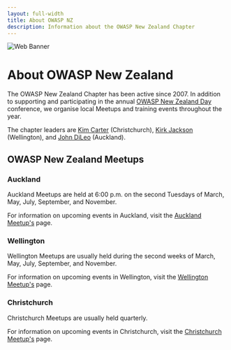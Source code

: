 ```yaml
---
layout: full-width
title: About OWASP NZ
description: Information about the OWASP New Zealand Chapter
---
```


![Web Banner](/assets/images/AppSecNZ_Web_Banner.png)

# About OWASP New Zealand

The OWASP New Zealand Chapter has been active since 2007. In addition to supporting and participating in the annual [OWASP New Zealand Day](https://appsec.org.nz/conference) conference, we organise local Meetups and training events throughout the year.

The chapter leaders are [Kim Carter](mailto:kim.carter@owasp.org) (Christchurch), [Kirk Jackson](mailto:kirk.jackson@owasp.org)
(Wellington), and [John DiLeo](mailto:john.dileo@owasp.org) (Auckland).

## OWASP New Zealand Meetups

### Auckland

Auckland Meetups are held at 6:00 p.m. on the second Tuesdays of March, May, July, September, and November.

For information on upcoming events in Auckland, visit the [Auckland Meetup's](https://www.meetup.com/OWASP-New-Zealand-Chapter-Auckland) page.

### Wellington

Wellington Meetups are usually held during the second weeks of March, May, July, September, and November.

For information on upcoming events in Wellington, visit the [Wellington Meetup's](https://www.meetup.com/OWASP-Wellington) page.

### Christchurch

Christchurch Meetups are usually held quarterly.

For information on upcoming events in Christchurch, visit the [Christchurch Meetup's](https://www.meetup.com/OWASP-New-Zealand-Chapter-Christchurch) page.
